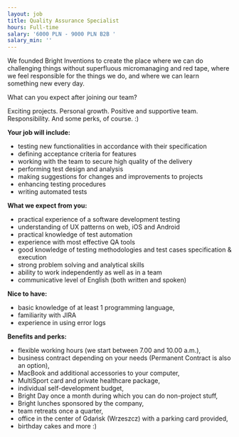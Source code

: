 ```yaml
---
layout: job
title: Quality Assurance Specialist
hours: Full-time
salary: '6000 PLN - 9000 PLN B2B '
salary_min: ''
---
```

We founded Bright Inventions to create the place where we can do challenging things without superfluous micromanaging and red tape, where we feel responsible for the things we do, and where we can learn something new every day. 

What can you expect after joining our team?

Exciting projects. Personal growth. Positive and supportive team. Responsibility. And some perks, of course. :)

**Your job will include:**

* testing new functionalities in accordance with their specification
* defining acceptance criteria for features
* working with the team to secure high quality of the delivery
* performing test design and analysis
* making suggestions for changes and improvements to projects
* enhancing testing procedures
* writing automated tests

**What we expect from you:**

* practical experience of a software development testing
* understanding of UX patterns on web, iOS and Android 
* practical knowledge of test automation 
* experience with most effective QA tools 
* good knowledge of testing methodologies and test cases specification & execution
* strong problem solving and analytical skills
* ability to work independently as well as in a team
* communicative level of English (both written and spoken) 

**Nice to have:** 

* basic knowledge of at least 1 programming language,
* familiarity with JIRA 
* experience in using error logs

**Benefits and perks:**

* flexible working hours (we start between 7.00 and 10.00 a.m.),
* business contract depending on your needs (Permanent Contract is also an option),
* MacBook and additional accessories to your computer,
* MultiSport card and private healthcare package,
* individual self-development budget,
* Bright Day once a month during which you can do non-project stuff,
* Bright lunches sponsored by the company,
* team retreats once a quarter,
* office in the center of Gdańsk (Wrzeszcz) with a parking card provided,
* birthday cakes and more :)
